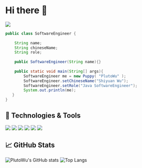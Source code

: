 # Hi there 👋

[![](https://img.shields.io/badge/blog-@PlutoWu-blue.svg)](https://plutowu.top)

```java
public class SoftwareEngineer {
    
    String name;
    String chineseName;
    String role;
    
    public SoftwareEngineer(String name){}
    
    public static void main(String[] args){
        SoftwareEngineer me = new Puppy( "PlutoWu" );
        SoftwareEngineer.setChineseName("Shiyuan Wu");
        SoftwareEngineer.setRole("Java SoftwareEngineer");
        System.out.println(me); 
   }
}
```

## 🔧 Technologies & Tools

![](https://img.shields.io/badge/OS-Linux-orange.svg)
![](https://img.shields.io/badge/Editor-IDEA-green.svg)
![](https://img.shields.io/badge/Editor-GoLand-green.svg)
![](https://img.shields.io/badge/Language-Java-red.svg)
![](https://img.shields.io/badge/Language-GoLang-red.svg)
![](https://img.shields.io/badge/Language-JavaScript-white.svg)

## 📈 GitHub Stats

![PlutoWu's GitHub stats](https://github-readme-stats.vercel.app/api?username=PlutoWu-Cn&count_private=true&show_icons=true&theme=radical)
![Top Langs](https://github-readme-stats.vercel.app/api/top-langs/?username=PlutoWu-Cn&layout=compact&theme=radical&hide=html)
